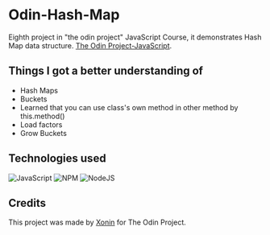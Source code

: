 # Odin-Hash-Map

Eighth project in "the odin project" JavaScript Course, it demonstrates Hash Map data structure. [The Odin Project-JavaScript](https://www.theodinproject.com/paths/full-stack-javascript/courses/javascript).

## Things I got a better understanding of

- Hash Maps
- Buckets
- Learned that you can use class's own method in other method by this.method()
- Load factors
- Grow Buckets
## Technologies used

![JavaScript](https://img.shields.io/badge/javascript-%23323330.svg?style=for-the-badge&logo=javascript&logoColor=%23F7DF1E)
![NPM](https://img.shields.io/badge/NPM-%23CB3837.svg?style=for-the-badge&logo=npm&logoColor=white)
![NodeJS](https://img.shields.io/badge/node.js-6DA55F?style=for-the-badge&logo=node.js&logoColor=white)

## Credits

This project was made by [Xonin](https://github.com/xonin-hush) for The Odin Project.

